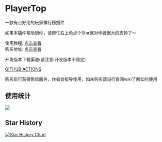 # PlayerTop

一款有点好用的玩家排行榜插件

如果本插件帮助到你，请帮忙右上角点个Star就对作者很大的支持了～

使用教程: [点击查看](https://ricedoc.handyplus.cn/wiki/PlayerTop/README/)  
购买地址: [点击查看](https://afdian.net/item/c1bf175c4a3111ed94bb52540025c377)

开发版本下载渠道(请注意:开发版本不稳定)

[GITHUB ACTIONS](https://github.com/handy-git/PlayerTop/actions)

购买后可获得售后服务，作者会指导使用，如未购买请自行查阅wiki了解如何使用

## 使用统计

![](https://bstats.org/signatures/bukkit/PlayerTop.svg)

## Star History

[![Star History Chart](https://api.star-history.com/svg?repos=handy-git/PlayerTop&type=Date)](https://star-history.com/#handy-git/PlayerTop&Date)
